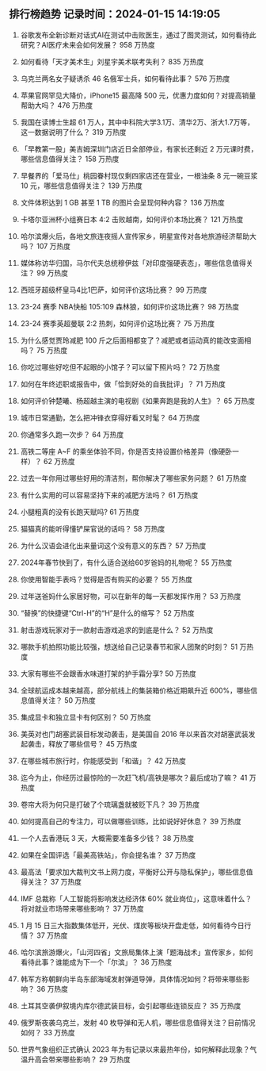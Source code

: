 
## 排行榜趋势 记录时间：2024-01-15 14:19:05
  
  1. 谷歌发布全新诊断对话式AI在测试中击败医生，通过了图灵测试，如何看待此研究？AI医疗未来会如何发展？ 958 万热度
    
  2. 如何看待「天才美术生」刘星宇美术联考失利？ 835 万热度
    
  3. 乌克兰两名女子疑诱杀 46 名俄军士兵，如何看待此事？ 576 万热度
    
  4. 苹果官网罕见大降价，iPhone15 最高降 500 元，优惠力度如何？对提高销量帮助大吗？ 476 万热度
    
  5. 我国在读博士生超 61 万人，其中中科院大学3.1万、清华2万、浙大1.7万等，这一数据说明了什么？ 319 万热度
    
  6. 「早教第一股」美吉姆深圳门店近日全部停业，有家长还剩近 2 万元课时费，哪些信息值得关注？ 158 万热度
    
  7. 早餐界的「爱马仕」桃园眷村现仅剩四家店还在营业，一根油条 8 元一碗豆浆 10 元，哪些信息值得关注？ 139 万热度
    
  8. 文件体积达到 1 GB 甚至 1 TB 的图片会呈现何种内容？ 136 万热度
    
  9. 卡塔尔亚洲杯小组赛日本 4:2 击败越南，如何评价本场比赛？ 121 万热度
    
  10. 哈尔滨爆火后，各地文旅连夜摇人宣传家乡，明星宣传对各地旅游经济帮助大吗？ 107 万热度
    
  11. 媒体称访华归国，马尔代夫总统穆伊兹「对印度强硬表态」，哪些信息值得关注？ 99 万热度
    
  12. 西班牙超级杯皇马4比1巴萨，如何评价这场比赛？ 99 万热度
    
  13. 23-24 赛季 NBA快船 105:109 森林狼，如何评价这场比赛？ 98 万热度
    
  14. 23-24 赛季英超曼联 2:2 热刺，如何评价这场比赛？ 75 万热度
    
  15. 为什么感觉贾玲减肥 100 斤之后面相都变了？减肥或者运动真的能改变面相吗？ 75 万热度
    
  16. 你吃过哪些好吃但不起眼的小馆子？可以留下照片吗？ 72 万热度
    
  17. 如何在年终述职或报告中，做「恰到好处的自我批评」？ 71 万热度
    
  18. 如何评价钟楚曦、杨超越主演的电视剧《如果奔跑是我的人生》？ 65 万热度
    
  19. 城市日常通勤，怎么把冲锋衣穿得好看又时髦？ 64 万热度
    
  20. 你通常多久跑一次步？ 64 万热度
    
  21. 高铁二等座 A~F 的乘坐体验不同，你是否支持设置价格差异（像硬卧一样）？ 62 万热度
    
  22. 过去一年你用过哪些好用的清洁剂，帮你解决了哪些家务问题？ 61 万热度
    
  23. 有什么实用的可以容易坚持下来的减肥方法吗？ 61 万热度
    
  24. 小腿粗真的没有长跑天赋吗? 61 万热度
    
  25. 猫猫真的能听得懂铲屎官说的话吗？ 58 万热度
    
  26. 为什么汉语会进化出来量词这个没有意义的东西？ 57 万热度
    
  27. 2024年春节快到了，有什么适合送给60岁爸妈的礼物呢？ 55 万热度
    
  28. 你使用智能手表吗？觉得是否有购买的必要？ 55 万热度
    
  29. 过年送爸妈什么家居好物，可以在新年的每一天都发挥作用？ 53 万热度
    
  30. “替换”的快捷键“Ctrl-H”的“H”是什么的缩写？ 52 万热度
    
  31. 射击游戏玩家对于一款射击游戏追求的到底是什么？ 52 万热度
    
  32. 哪款手机拍照功能比较强，想送给自己记录春节和家人团聚的时刻？ 51 万热度
    
  33. 大家有哪些不会跟香水味道打架的护手霜分享? 50 万热度
    
  34. 全球航运成本越来越高，部分航线上的集装箱价格近期飙升近 600%，哪些信息值得关注？ 50 万热度
    
  35. 集成显卡和独立显卡有何区别？ 50 万热度
    
  36. 美英对也门胡塞武装目标发动袭击，是美国自 2016 年以来首次对胡塞武装发起袭击，释放了哪些信号？ 45 万热度
    
  37. 在哪些城市旅行时，你能感受到「和谐」？ 42 万热度
    
  38. 迄今为止，你经历过最惊险的一次赶飞机/高铁是哪次？最后成功了嘛？ 41 万热度
    
  39. 卷帘大将为何只是打破了个琉璃盏就被贬下凡？ 39 万热度
    
  40. 如何提高自己的专注力，可以做哪些训练，比如说好好休息？ 39 万热度
    
  41. 一个人去香港玩 3 天，大概需要准备多少钱？ 38 万热度
    
  42. 如果在全国评选「最美高铁站」，你会提名谁？ 37 万热度
    
  43. 最高法「要求加大裁判文书上网力度，平衡好公开与隐私保护」，哪些信息值得关注？ 37 万热度
    
  44. IMF 总裁称「人工智能将影响发达经济体 60% 就业岗位」，这意味着什么？将对就业市场带来哪些影响？ 37 万热度
    
  45. 1 月 15 日三大指数集体低开，光伏、煤炭等板块开盘走低，如何看待今日行情？ 37 万热度
    
  46. 哈尔滨旅游爆火，「山河四省」文旅局集体上演「题海战术」宣传家乡，如何看待此事？谁能成为下一个「尔滨」？ 36 万热度
    
  47. 韩军方称朝鲜向半岛东部海域发射弹道导弹，具体情况如何？将带来哪些影响？ 36 万热度
    
  48. 土耳其空袭伊叙境内库尔德武装目标，会引起哪些连锁反应？ 35 万热度
    
  49. 俄罗斯夜袭乌克兰，发射 40 枚导弹和无人机，哪些信息值得关注？目前情况如何？ 33 万热度
    
  50. 世界气象组织正式确认 2023 年为有记录以来最热年份，如何解释此现象？气温升高会带来哪些影响？ 29 万热度
    